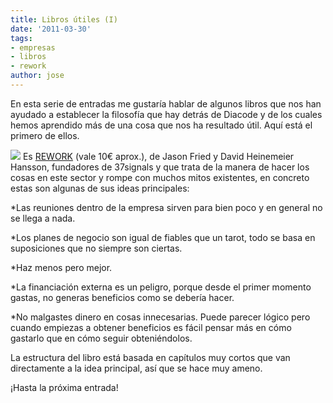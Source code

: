 ```yaml
---
title: Libros útiles (I)
date: '2011-03-30'
tags:
- empresas
- libros
- rework
author: jose
---
```


En esta serie de entradas me gustaría hablar de algunos libros que nos han ayudado a establecer la filosofía que hay detrás de Diacode y de los cuales hemos aprendido más de una cosa que nos ha resultado útil. Aquí está el primero de ellos.


![](https://diacode-blog.s3-eu-west-1.amazonaws.com/2011/03/rework.jpg)
Es 
[REWORK](http://www.amazon.com/Rework-Jason-Fried/dp/0307463745/ref=sr_1_1?ie=UTF8&qid=1301426071&sr=8-1) (vale 10€ aprox.), de Jason Fried y David Heinemeier Hansson, fundadores de 37signals y que trata de la manera de hacer los cosas en este sector y rompe con muchos mitos existentes, en concreto estas son algunas de sus ideas principales:

*Las reuniones dentro de la empresa sirven para bien poco y en general no se llega a nada.

	
*Los planes de negocio son igual de fiables que un tarot, todo se basa en suposiciones que no siempre son ciertas.

	
*Haz menos pero mejor.


*La financiación externa es un peligro, porque desde el primer momento gastas, no generas beneficios como se debería hacer.


*No malgastes dinero en cosas innecesarias. Puede parecer lógico pero cuando empiezas a obtener beneficios es fácil pensar más en cómo gastarlo que en cómo seguir obteniéndolos.


La estructura del libro está basada en capítulos muy cortos que van directamente a la idea principal, así que se hace muy ameno.


¡Hasta la próxima entrada!
